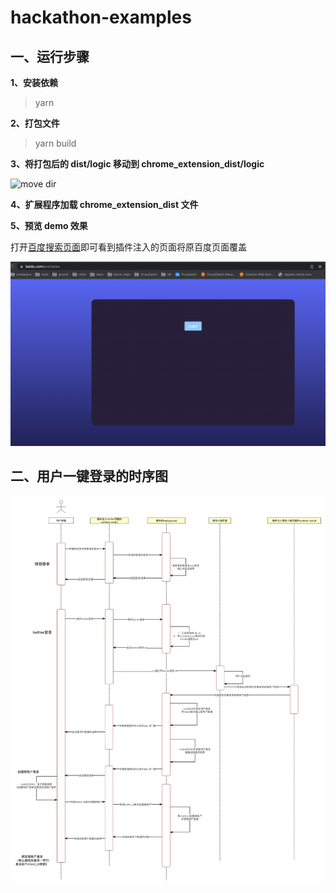 # hackathon-examples

## 一、运行步骤

**1、安装依赖**

> yarn

**2、打包文件**

> yarn build

**3、将打包后的 dist/logic 移动到 chrome_extension_dist/logic**

![move dir](https://public.feihan.cc/temp/demo_01.jpeg 'demo_01.jpeg')

**4、扩展程序加载 chrome_extension_dist 文件**

**5、预览 demo 效果**

打开[百度搜索页面](https://www.baidu.com/)即可看到插件注入的页面将原百度页面覆盖

![demo效果](/src/assets/demo效果.png 'demo效果')

## 二、用户一键登录的时序图

![一键登录时序图](/src/assets/carv-hackathon-examples.jpg '一键登录时序图.png')
